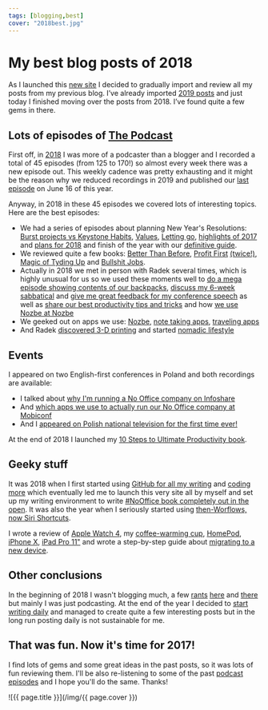 ```yaml
---
tags: [blogging,best]
cover: "2018best.jpg"
---
```


# My best blog posts of 2018

As I launched this [new site](/new) I decided to gradually import and review all my posts from my previous blog. I’ve already imported [2019 posts](/2019best) and just today I finished moving over the posts from 2018. I’ve found quite a few gems in there.

<!--More-->

## Lots of episodes of [The Podcast](/podcast)

First off, in [2018](/2018) I was more of a podcaster than a blogger and I recorded a total of 45 episodes (from 125 to 170!) so almost every week there was a new episode out. This weekly cadence was pretty exhausting and it might be the reason why we reduced recordings in 2019 and published our [last episode](/podcast-208) on June 16 of this year.

Anyway, in 2018 in these 45 episodes we covered lots of interesting topics. Here are the best episodes:

- We had a series of episodes about planning New Year's Resolutions: [Burst projects vs Keystone Habits](/podcast-127), [Values](/podcast-128), [Letting go](/podcast-129), [highlights of 2017](/podcast-130) and [plans for 2018](/podcast-131) and finish of the year with our [definitive guide](/podcast-170).
- We reviewed quite a few books: [Better Than Before](/podcast-133), [Profit First](/podcast-148) [(twice!)](/podcast-149), [Magic of Tyding Up](/podcast-146) and [Bullshit Jobs](/podcast-169).
- Actually in 2018 we met in person with Radek several times, which is highly unusual for us so we used these moments well to [do a mega episode showing contents of our backpacks](/podcast-162), [discuss my 6-week sabbatical](/podcast-158) and [give me great feedback for my conference speech](/podcast-145) as well as [share our best productivity tips and tricks](/podcast-139) and how [we use Nozbe at Nozbe](/podcast-141)
- We geeked out on apps we use: [Nozbe](/podcast-134), [note taking apps](/podcast-135), [traveling apps](/podcast-136)
- And Radek [discovered 3-D printing](/podcast-152) and started [nomadic lifestyle](/podcast-137)

## Events

I appeared on two English-first conferences in Poland and both recordings are available:

* I talked about [why I'm running a No Office company on Infoshare](/infoshare)
* And [which apps we use to actually run our No Office company at Mobiconf](/mobiconfvideo)
* And I [appeared on Polish national television for the first time ever!](/tvp2)

At the end of 2018 I launched my [10 Steps to Ultimate Productivity book](/10stepsbook).

## Geeky stuff

It was 2018 when I first started using [GitHub for all my writing](/github) and [coding more](/code) which eventually led me to launch this very site all by myself and set up my writing environment to write [#NoOffice book completely out in the open](https://NoOffice.org/). It was also the year when I seriously started using [then-Worflows, now Siri Shortcuts](/workflows).

I wrote a review of [Apple Watch 4](/watch4), my [coffee-warming cup](/coffee), [HomePod](/homepod/), [iPhone X](/iphonex), [iPad Pro 11"](/ipadretro) and wrote a step-by-step guide about [migrating to a new device](/newdevice).

## Other conclusions

In the beginning of 2018 I wasn't blogging much, a few [rants](/goldenstate) [here](/football) and [there](/audi) but mainly I was just podcasting. At the end of the year I decided to [start writing daily](/newhabits/) and managed to create quite a few interesting posts but in the long run posting daily is not sustainable for me.

## That was fun. Now it's time for 2017!

I find lots of gems and some great ideas in the past posts, so it was lots of fun reviewing them. I'll be also re-listening to some of the past [podcast episodes](/podcast) and I hope you'll do the same. Thanks!


![{{ page.title }}](/img/{{ page.cover }})

[n]: https://nozbe.com/?a=mike
[np]: https://nozbe.com/personal/?a=mike